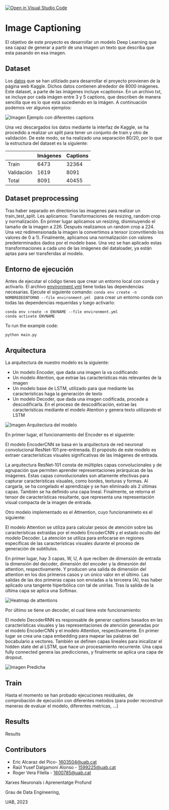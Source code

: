 [![Open in Visual Studio Code](https://classroom.github.com/assets/open-in-vscode-718a45dd9cf7e7f842a935f5ebbe5719a5e09af4491e668f4dbf3b35d5cca122.svg)](https://classroom.github.com/online_ide?assignment_repo_id=11122265&assignment_repo_type=AssignmentRepo)
# Image Captioning
El objetivo de este proyecto es desarrollar un modelo Deep Learning que sea capaz de generar a partir de una imagen un texto que describa que esta pasando en esa imagen.

## Dataset

Los [datos](https://www.kaggle.com/datasets/adityajn105/flickr8k) que se han utilziado para desarrollar el proyecto provienen de la página web Kaggle. Dichos datos contienen alrededor de 8000 imágenes. Este dataset, a parte de las imágenes incluye «captions». En un archivo txt, se incluye por cada imágen entre 3 y 5 captions, que describen de manera sencilla que es lo que está sucediendo en la imágen. A continuación podemos ver algunos ejemplos:

![Imagen Ejemplo con diferentes captions](src/Plot_Inicial-Corrected.jpg)

Una vez descargados los datos mediante la interfaz de Kaggle, se ha procedido a realizar un split para tener un conjunto de train y otro de validación. De este modo, se ha realizado una separación 80/20, por lo que la estructura del dataset es la siguiente:

|               | Imágenes  | Captions  |
| ---------     | --------- | --------- |
| Train         | 6473      | 32364     |
| Validación    |  1619     | 8091      |
| Total         | 8091      | 40455     |


## Dataset preprocessing
Tras haber separado en directorios las imagenes para realizar un train_test_split. Les aplicamos:
Transformaciones de resizing, random crop y normalización. En primer lugar aplicamos un resizing, disminuyendo el tamaño de la imagen a 226. Después realizamos un random crop a 224. Una vez redimensionada la imagen la convertimos a tensor (convritiendo los valores de 0 a 1). Finalmente, aplicamos una normalización con valores predeterminados dados por el modelo base. 
Una vez se han aplicado estas transformaciones a cada uno de las imágenes del dataloader, ya están aptas para ser transferidas al modelo.

## Entorno de ejecución
Antes de ejecutar el código tienes que crear un entorno local con conda y activarlo. El archivo [environment.yml](https://github.com/DCC-UAB/XNAP-Project/environment.yml) tiene todas las dependencias necesarias. Ejecute el siguiente comando: ``conda env create -n NOMBREDEENTORNO --file environment.yml `` para crear un entorno conda con todas las dependencias requeridas y luego activarlo:
```shell
conda env create -n ENVNAME --file environment.yml
conda activate ENVNAME
```

To run the example code:
```shell
python main.py
```
## Arquitectura
La arquitectura de nuestro modelo es la siguiente:

*  Un modelo Encoder, que dada una imagen la va codificando
*  Un modelo Atention, que extrae las características más relevantes de la imagen
*  Un modelo base de LSTM, utilizado para que mediante las características haga la generación de texto
*  Un modelo Decoder, que dada una imagen codificada, procede a descodificarla. En el proceso de descodificación, extrae las características mediante el modelo Atention y genera texto utilizando el LSTM

![Imagen Arquitectura del modelo](src/Model.png)

En primer lugar, el funcionamiento del Encoder es el sigueinte:

El modelo EncoderCNN se basa en la arquitectura de red neuronal convolucional ResNet-101 pre-entrenada. El propósito de este modelo es extraer características visuales significativas de las imágenes de entrada. 

La arquitectura ResNet-101 consta de múltiples capas convolucionales y de agrupación que permiten aprender representaciones jerárquicas de las imágenes. Estas capas convolucionales son altamente efectivas para capturar características visuales, como bordes, texturas y formas. Al cargarla, se ha congelado el aprendizaje y se han eliminado als 2 últimas capas. También se ha definido una capa lineal. Finalmente, se retorna el tensor de características resultante, que representa una representación visual compacta de la imagen de entrada.

Otro modelo implementado es el Attnention, cuyo funcionamineto es el siguiente:

El modelo Attention se utiliza para calcular pesos de atención sobre las características extraídas por el modelo EncoderCNN y el estado oculto del modelo Decoder. La atención se utiliza para enfocarse en regiones específicas de las características visuales durante el proceso de generación de subtítulos.

En primer lugar, hay 3 capas, W, U, A que reciben de dimensión de entrada la dimensión del decoder, dimensión del encoder y la dimesnión del attention, respectivamente. Y producen una salida de dimensión del attention en los dos primeros casos y un único valor en el último.
Las salidas de las dos primeras capas son enviadas a la terceera (A), tras haber aplicado una tangente hiperbólica con tal de unirlas. Tras la salida de la última capa se aplica una Softmax.

![Heatmap de attentions](src/Attention.png)

Por último se tiene un decoder, el cual tiene este funcionamiento:

El modelo DecoderRNN es responsable de generar captions basados en las características visuales y las representaciones de atención generadas por el modelo EncoderCNN y el modelo Attention, respectivamente. En primer lugar se crea una capa embedding para mapear las palabras del bocabulario a vectores. También se definen capas lineales para inicalizar el hidden state del al LSTM, que hace un procesamiento recurrente. Una capa fully connected genera las predicciones, y finalmente se aplica una capa de dropout.

![Imagen Predicha](src/Prediction.png)


## Train
Hasta el momento se han probado ejecuciones residuales, de comprobación de ejecución con diferentes metodos (para poder reconstruir maneras de evaluar el modelo, diferentes metricas, ...)

## Results
Results


## Contributors

- Eric Alcaraz del Pico- 1603504@uab.cat
- Raül Yusef Dalgamoni Alonso - 1599225@uab.cat
- Roger Vera Filella - 1600785@uab.cat

Xarxes Neuronals i Aprenentatge Profund

Grau de Data Engineering,

UAB, 2023
